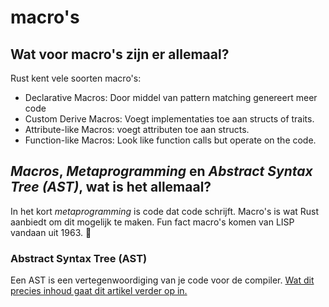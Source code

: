 # macro's
## Wat voor macro's zijn er allemaal?
Rust kent vele soorten macro's:
* Declarative Macros: Door middel van pattern matching genereert meer code
* Custom Derive Macros: Voegt implementaties toe aan structs of traits.
* Attribute-like Macros: voegt attributen toe aan structs.
* Function-like Macros: Look like function calls but operate on the code.


## _Macros_, _Metaprogramming_ en _Abstract Syntax Tree (AST)_, wat is het allemaal?
In het kort _metaprogramming_ is code dat code schrijft.
Macro's is wat Rust aanbiedt om dit mogelijk te maken.
Fun fact macro's komen van LISP vandaan uit 1963. 🤯


### Abstract Syntax Tree (AST)
Een AST is een vertegenwoordiging van je code voor de compiler. 
[Wat dit precies inhoud gaat dit artikel verder op in.](https://dev.to/balapriya/abstract-syntax-tree-ast-explained-in-plain-english-1h38)